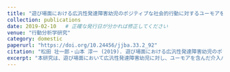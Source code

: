 ```yaml
---
title: "遊び場面における広汎性発達障害幼児のポジティブな社会的行動に対するユーモアを含んだ介入パッケージの効果"
collection: publications
date: 2019-02-10   # 正確な発行日が分かれば修正してください
venue: "行動分析学研究"
category: domestic
paperurl: "https://doi.org/10.24456/jjba.33.2_92"
citation: "松田 壮一郎・山本 淳一 (2019). 遊び場面における広汎性発達障害幼児のポジティブな社会的行動に対するユーモアを含んだ介入パッケージの効果. 行動分析学研究, 33(2), 92-101. https://doi.org/10.24456/jjba.33.2_92"
excerpt: "本研究は、遊び場面において広汎性発達障害幼児に対し、ユーモアを含んだ介入パッケージを実施し、ポジティブな社会的行動を促進する効果を検討した (in Japanese)."
---
```

